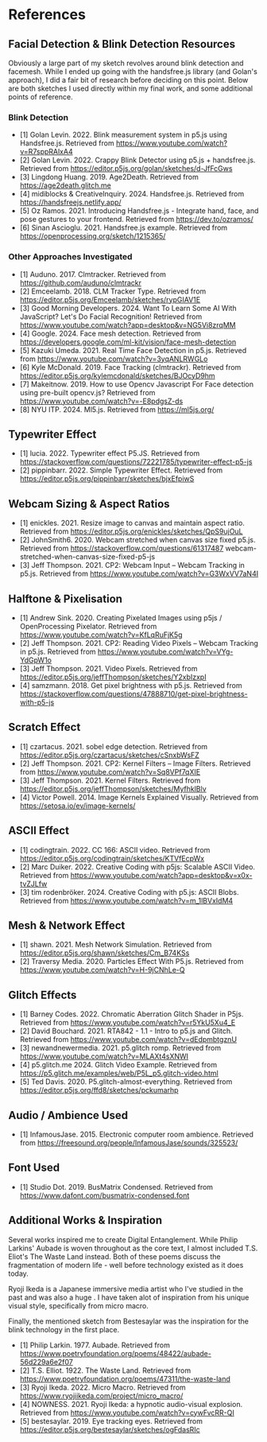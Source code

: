 # References

## Facial Detection & Blink Detection Resources
Obviously a large part of my sketch revolves around blink detection and facemesh. While I ended up going with the handsfree.js library (and Golan's approach), I did a fair bit of research before deciding on this point. Below are both sketches I used directly within my final work, and some additional points of reference.

### Blink Detection
- [1] Golan Levin. 2022. Blink measurement system in p5.js using Handsfree.js. Retrieved from https://www.youtube.com/watch?v=R7sppRAlxA4
- [2] Golan Levin. 2022. Crappy Blink Detector using p5.js + handsfree.js. Retrieved from https://editor.p5js.org/golan/sketches/d-JfFcGws
- [3] Lingdong Huang. 2019. Age2Death. Retrieved from https://age2death.glitch.me
- [4] midiblocks & CreativeInquiry. 2024. Handsfree.js. Retrieved from https://handsfreejs.netlify.app/
- [5] Oz Ramos. 2021. Introducing Handsfree.js - Integrate hand, face, and pose gestures to your frontend. Retrieved from https://dev.to/ozramos/
- [6] Sinan Ascioglu. 2021. Handsfree.js example. Retrieved from https://openprocessing.org/sketch/1215365/

### Other Approaches Investigated
- [1] Auduno. 2017. Clmtracker. Retrieved from https://github.com/auduno/clmtrackr
- [2] Emceelamb. 2018. CLM Tracker Type. Retrieved from https://editor.p5js.org/Emceelamb/sketches/rypGIAV1E
- [3] Good Morning Developers. 2024. Want To Learn Some AI With JavaScript? Let's Do Facial Recognition! Retrieved from https://www.youtube.com/watch?app=desktop&v=NG5Vi8zrqMM
- [4] Google. 2024. Face mesh detection. Retrieved from https://developers.google.com/ml-kit/vision/face-mesh-detection
- [5] Kazuki Umeda. 2021. Real Time Face Detection in p5.js. Retrieved from https://www.youtube.com/watch?v=3yqANLRWGLo
- [6] Kyle McDonald. 2019. Face Tracking (clmtrackr). Retrieved from https://editor.p5js.org/kylemcdonald/sketches/BJOcyD9hm
- [7] Makeitnow. 2019. How to use Opencv Javascript For Face detection using pre-built opencv.js? Retrieved from https://www.youtube.com/watch?v=-E8pdgsZ-ds
- [8] NYU ITP. 2024. Ml5.js. Retrieved from https://ml5js.org/

## Typewriter Effect
- [1] lucia. 2022. Typewriter effect P5.JS. Retrieved from https://stackoverflow.com/questions/72221785/typewriter-effect-p5-js 
- [2] pippinbarr. 2022. Simple Typewriter Effect. Retrieved from https://editor.p5js.org/pippinbarr/sketches/bjxEfpiwS 
 
## Webcam Sizing & Aspect Ratios
- [1] enickles. 2021. Resize image to canvas and maintain aspect ratio. Retrieved from https://editor.p5js.org/enickles/sketches/QpS9ujOuL  
- [2] JohnSmith6. 2020. Webcam stretched when canvas size fixed p5.js. Retrieved from https://stackoverflow.com/questions/61317487 webcam-stretched-when-canvas-size-fixed-p5-js  
- [3] Jeff Thompson. 2021. CP2: Webcam Input – Webcam Tracking in p5.js. Retrieved from https://www.youtube.com/watch?v=G3WxVV7aN4I

## Halftone & Pixelisation
- [1] Andrew Sink. 2020. Creating Pixelated Images using p5js / OpenProcessing Pixelator. Retrieved from https://www.youtube.com/watch?v=KfLqRuFjK5g 
- [2] Jeff Thompson. 2021. CP2: Reading Video Pixels – Webcam Tracking in p5.js. Retrieved from https://www.youtube.com/watch?v=VYg-YdGpW1o
- [3] Jeff Thompson. 2021. Video Pixels. Retrieved from https://editor.p5js.org/jeffThompson/sketches/Y2xbIzxpI 
- [4] samzmann. 2018. Get pixel brightness with p5.js. Retrieved from https://stackoverflow.com/questions/47888710/get-pixel-brightness-with-p5-js 

## Scratch Effect
- [1] czartacus. 2021. sobel edge detection. Retrieved from https://editor.p5js.org/czartacus/sketches/cSnxbWsFZ  
- [2] Jeff Thompson. 2021. CP2: Kernel Filters – Image Filters. Retrieved from https://www.youtube.com/watch?v=Sq8VPf7qXIE
- [3] Jeff Thompson. 2021. Kernel Filters. Retrieved from https://editor.p5js.org/jeffThompson/sketches/MyfhklBlv 
- [4] Victor Powell. 2014. Image Kernels Explained Visually. Retrieved from https://setosa.io/ev/image-kernels/

## ASCII Effect
- [1] codingtrain. 2022. CC 166: ASCII video. Retrieved from https://editor.p5js.org/codingtrain/sketches/KTVfEcpWx
- [2] Marc Duiker. 2022. Creative Coding with p5js: Scalable ASCII Video. Retrieved from https://www.youtube.com/watch?app=desktop&v=x0x-tvZJLfw 
- [3] tim rodenbröker. 2024. Creative Coding with p5.js: ASCII Blobs. Retrieved from https://www.youtube.com/watch?v=m_1lBVxIdM4 

## Mesh & Network Effect
- [1] shawn. 2021. Mesh Network Simulation. Retrieved from https://editor.p5js.org/shawn/sketches/Cm_B74KSs
- [2] Traversy Media. 2020.  Particles Effect With P5.js. Retrieved from https://www.youtube.com/watch?v=H-9jCNhLe-Q

## Glitch Effects
- [1] Barney Codes. 2022. Chromatic Aberration Glitch Shader in P5js. Retrieved from https://www.youtube.com/watch?v=r5YkU5Xu4_E
- [2] David Bouchard. 2021. RTA842 - 1.1 - Intro to p5.js and Glitch. Retrieved from https://www.youtube.com/watch?v=dEdpmbtgznU
- [3] newandnewermedia. 2021. p5.glitch romp. Retrieved from https://www.youtube.com/watch?v=MLAXt4sXNWI 
- [4] p5.glitch.me 2024. Glitch Video Example. Retrieved from https://p5.glitch.me/examples/web/P5L_p5.glitch-video.html
- [5] Ted Davis. 2020. P5.glitch-almost-everything. Retrieved from https://editor.p5js.org/ffd8/sketches/pckumarhp

## Audio / Ambience Used
- [1] InfamousJase. 2015. Electronic computer room ambience. Retrieved from https://freesound.org/people/InfamousJase/sounds/325523/  

## Font Used 
- [1] Studio Dot. 2019. BusMatrix Condensed. Retrieved from https://www.dafont.com/busmatrix-condensed.font 

## Additional Works & Inspiration
Several works inspired me to create Digital Entanglement. While Philip Larkins' Aubade is woven throughout as the core text, I almost included T.S. Eliot's The Waste Land instead. Both of these poems discuss the fragmentation of modern life - well before technology existed as it does today. 

Ryoji Ikeda is a Japanese immersive media artist who I've studied in the past and was also a huge . I have taken alot of inspiration from his unique visual style, specifically from micro macro. 

Finally, the mentioned sketch from Bestesaylar was the inspiration for the blink technology in the first place. 

- [1] Philip Larkin. 1977. Aubade. Retrieved from https://www.poetryfoundation.org/poems/48422/aubade-56d229a6e2f07 
- [2] T.S. Elliot. 1922. The Waste Land. Retrieved from https://www.poetryfoundation.org/poems/47311/the-waste-land 
- [3] Ryoji Ikeda. 2022. Micro Macro. Retrieved from https://www.ryojiikeda.com/project/micro_macro/
- [4] NOWNESS. 2021. Ryoji Ikeda: a hypnotic audio-visual explosion. Retrieved from https://www.youtube.com/watch?v=cywFvcRR-QI 
- [5] bestesaylar. 2019. Eye tracking eyes. Retrieved from https://editor.p5js.org/bestesaylar/sketches/ogFdasRIc

